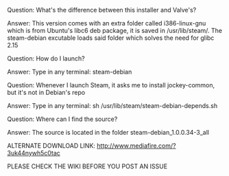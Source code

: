 Question: What's the difference between this installer and Valve's?

Answer: This version comes with an extra folder called i386-linux-gnu which is from Ubuntu's libc6 deb package, it is saved in /usr/lib/steam/. The steam-debian excutable loads said folder which solves the need for glibc 2.15


Question: How do I launch?

Answer: Type in any terminal: steam-debian


Question: Whenever I launch Steam, it asks me to install jockey-common, but it's not in Debian's repo

Answer: Type in any terminal: sh /usr/lib/steam/steam-debian-depends.sh


Question: Where can I find the source?

Answer: The source is located in the folder steam-debian_1.0.0.34-3_all

ALTERNATE DOWNLOAD LINK: http://www.mediafire.com/?3uk44nywh5c0tac

PLEASE CHECK THE WIKI BEFORE YOU POST AN ISSUE
